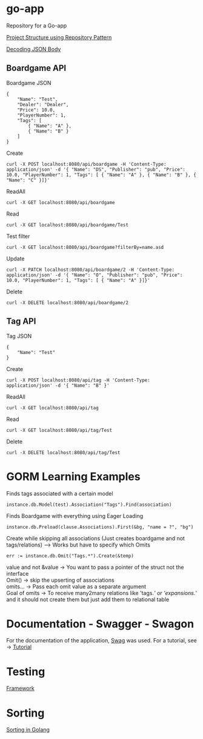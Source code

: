 # go-app
Repository for a Go-app 


[Project Structure using Repository Pattern](https://dakaii.medium.com/repository-pattern-in-golang-d22d3fa76d91)

[Decoding JSON Body](https://www.alexedwards.net/blog/how-to-properly-parse-a-json-request-body)



## Boardgame API

Boardgame JSON
```
{
    "Name": "Test",
	"Dealer": "Dealer",
	"Price": 10.0,
	"PlayerNumber": 1,
	"Tags": [
		{ "Name": "A" },
		{ "Name": "B" }
	]
}
```


Create
```
curl -X POST localhost:8080/api/boardgame -H 'Content-Type: application/json' -d '{ "Name": "DS", "Publisher": "pub", "Price": 10.0, "PlayerNumber": 1, "Tags": [ { "Name": "A" }, { "Name": "B" }, { "Name": "C" }]}'
```

ReadAll
```
curl -X GET localhost:8080/api/boardgame
```

Read
```
curl -X GET localhost:8080/api/boardgame/Test
```

Test filter
```
curl -X GET localhost:8080/api/boardgame?filterBy=name.asd
```

Update
```
curl -X PATCH localhost:8080/api/boardgame/2 -H 'Content-Type: application/json' -d '{ "Name": "O", "Publisher": "pub", "Price": 10.0, "PlayerNumber": 1, "Tags": [ { "Name": "A" }]}'
```

Delete
```
curl -X DELETE localhost:8080/api/boardgame/2
```



## Tag API



Tag JSON
```
{
    "Name": "Test"
}
```



Create
```
curl -X POST localhost:8080/api/tag -H 'Content-Type: application/json' -d '{ "Name": "B" }'
```

ReadAll
```
curl -X GET localhost:8080/api/tag
```


Read
```
curl -X GET localhost:8080/api/tag/Test
```

Delete
```
curl -X DELETE localhost:8080/api/tag/Test
```



# GORM Learning Examples

Finds tags associated with a certain model
```
instance.db.Model(test).Association("Tags").Find(association)
```

Finds Boardgame with everything using Eager Loading
```
instance.db.Preload(clause.Associations).First(&bg, "name = ?", "bg")
```

Create while skipping all associations (Just creates boardgame and not tags/relations) --> Works but have to specify which Omits
```
err := instance.db.Omit("Tags.*").Create(&temp) 
```

value and not &value ->  You want to pass a pointer of the struct not the interface  
Omit() 				 -> skip the upserting of associations  
omits... 			 -> Pass each omit value as a separate argument  
Goal of omits 		 -> To receive many2many relations like 'tags.*' or 'expansions.*' and it should not create them but just add them to relational table  


# Documentation - Swagger - Swagon
For the documentation of the application, [Swag](https://github.com/swaggo/swag#the-swag-formatter) was used.
For a tutorial, see -> [Tutorial](https://martinheinz.dev/blog/9)


# Testing
[Framework](https://apitest.dev/)

# Sorting
[Sorting in Golang](https://yourbasic.org/golang/how-to-sort-in-go/)